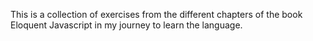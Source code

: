 This is a collection of exercises from the different chapters of the book Eloquent Javascript in my
journey to learn the language.